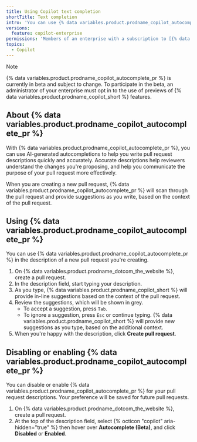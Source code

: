 ```yaml
---
title: Using Copilot text completion
shortTitle: Text completion
intro: 'You can use {% data variables.product.prodname_copilot_autocomplete_pr %} to help you write pull request descriptions more quickly and accurately.'
versions:
  feature: copilot-enterprise
permissions: 'Members of an enterprise with a subscription to [{% data variables.product.prodname_copilot_enterprise %}](/copilot/github-copilot-enterprise/overview/about-github-copilot-enterprise)'
topics:
  - Copilot
---
```


>[!NOTE]
> {% data variables.product.prodname_copilot_autocomplete_pr %} is currently in beta and subject to change. To participate in the beta, an administrator of your enterprise must opt in to the use of previews of {% data variables.product.prodname_copilot_short %} features.

## About {% data variables.product.prodname_copilot_autocomplete_pr %}

With {% data variables.product.prodname_copilot_autocomplete_pr %}, you can use AI-generated autocompletions to help you write pull request descriptions quickly and accurately. Accurate descriptions help reviewers understand the changes you're proposing, and help you communicate the purpose of your pull request more effectively.

When you are creating a new pull request, {% data variables.product.prodname_copilot_autocomplete_pr %} will scan through the pull request and provide suggestions as you write, based on the context of the pull request.

## Using {% data variables.product.prodname_copilot_autocomplete_pr %}

You can use {% data variables.product.prodname_copilot_autocomplete_pr %} in the description of a new pull request you're creating.

1. On {% data variables.product.prodname_dotcom_the_website %}, create a pull request.
1. In the description field, start typing your description.
1. As you type, {% data variables.product.prodname_copilot_short %} will provide in-line suggestions based on the context of the pull request.
1. Review the suggestions, which will be shown in grey.
   * To accept a suggestion, press `Tab`.
   * To ignore a suggestion, press `Esc` or continue typing. {% data variables.product.prodname_copilot_short %} will provide new suggestions as you type, based on the additional context.
1. When you're happy with the description, click **Create pull request**.

## Disabling or enabling {% data variables.product.prodname_copilot_autocomplete_pr %}

You can disable or enable {% data variables.product.prodname_copilot_autocomplete_pr %} for your pull request descriptions. Your preference will be saved for future pull requests.

1. On {% data variables.product.prodname_dotcom_the_website %}, create a pull request.
1. At the top of the description field, select {% octicon "copilot" aria-hidden="true" %} then hover over **Autocomplete (Beta)**, and click **Disabled** or **Enabled**.
